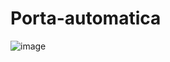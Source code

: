 # Porta-automatica
![image](https://github.com/GuilhermeSSantos2004/Porta-automatica/assets/107642647/83864b2b-a5c0-4b42-92ea-75c9c0f1725c)
